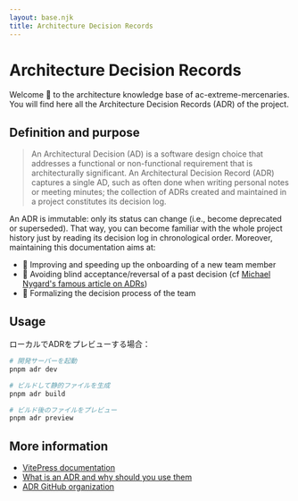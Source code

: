 ```yaml
---
layout: base.njk
title: Architecture Decision Records
---
```


# Architecture Decision Records

Welcome 👋 to the architecture knowledge base of ac-extreme-mercenaries.
You will find here all the Architecture Decision Records (ADR) of the project.

## Definition and purpose

> An Architectural Decision (AD) is a software design choice that addresses a functional or non-functional requirement that is architecturally significant.
> An Architectural Decision Record (ADR) captures a single AD, such as often done when writing personal notes or meeting minutes; the collection of ADRs created and maintained in a project constitutes its decision log.

An ADR is immutable: only its status can change (i.e., become deprecated or superseded). That way, you can become familiar with the whole project history just by reading its decision log in chronological order.
Moreover, maintaining this documentation aims at:

- 🚀 Improving and speeding up the onboarding of a new team member
- 🔭 Avoiding blind acceptance/reversal of a past decision (cf [Michael Nygard's famous article on ADRs](https://cognitect.com/blog/2011/11/15/documenting-architecture-decisions.html))
- 🤝 Formalizing the decision process of the team

## Usage

ローカルでADRをプレビューする場合：

```bash
# 開発サーバーを起動
pnpm adr dev

# ビルドして静的ファイルを生成
pnpm adr build

# ビルド後のファイルをプレビュー
pnpm adr preview
```

## More information

- [VitePress documentation](https://vitepress.dev/)
- [What is an ADR and why should you use them](https://github.com/joelparkerhenderson/architecture_decision_record#what-is-an-architecture-decision-record)
- [ADR GitHub organization](https://adr.github.io/)
